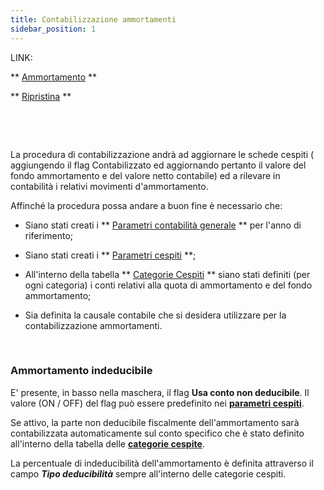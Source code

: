 ```yaml
---
title: Contabilizzazione ammortamenti
sidebar_position: 1
---
```


LINK:

** [Ammortamento](/docs/finance-area/fixed-assets/accounting/depreciation) **

** [Ripristina](/docs/finance-area/fixed-assets/accounting/restore) **

 

 

La procedura di contabilizzazione andrà ad aggiornare le schede cespiti ( aggiungendo il flag Contabilizzato ed aggiornando pertanto il valore del fondo ammortamento e del valore netto contabile) ed a rilevare in contabilità i relativi movimenti d'ammortamento.

Affinché la procedura possa andare a buon fine è necessario che:

- Siano stati creati i ** [Parametri contabilità generale](/docs/configurations/parameters/finance/accounting-parameters) ** per l'anno di riferimento;

- Siano stati creati i ** [Parametri cespiti](/docs/configurations/parameters/finance/fixed-assets-parameters) **;

- All'interno della tabella ** [Categorie Cespiti](/docs/configurations/tables/finance/fixed-asset-category) ** siano stati definiti (per ogni categoria) i conti relativi alla quota di ammortamento e del fondo ammortamento;

- Sia definita la causale contabile che si desidera utilizzare per la contabilizzazione ammortamenti.

 
### Ammortamento indeducibile
E' presente, in basso nella maschera, il flag **Usa conto non deducibile**.
Il valore (ON / OFF) del flag può essere predefinito nei [**parametri cespiti**](/docs/configurations/parameters/finance/fixed-assets-parameters).

Se attivo, la parte non deducibile fiscalmente dell'ammortamento sarà contabilizzata automaticamente sul conto specifico che è stato definito all'interno della tabella delle [**categorie cespite**](/docs/configurations/tables/finance/fixed-asset-category).

La percentuale di indeducibilità dell'ammortamento è definita attraverso il campo ***Tipo deducibilità*** sempre all'interno delle categorie cespiti.





